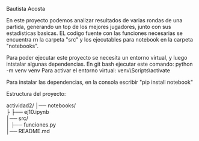 Bautista Acosta

En este proyecto podemos analizar resultados de varias rondas de una partida, generando un top de los mejores jugadores, junto con sus estadisticas basicas.
EL codigo fuente con las funciones necesarias se encuentra rn la carpeta "src" y los ejecutables para notebook en la carpeta "notebooks".

Para poder ejecutar este proyecto se necesita un entorno virtual, y luego intstalar algunas dependencias.
En git bash ejecutar este comando: python -m venv venv
Para activar el entorno virtual: venv\Scripts\activate

Para instalar las dependencias, en la consola escribir "pip install notebook"

Estructura del proyecto: 

actividad2/
│── notebooks/   
├   ├── ej10.ipynb  
│── src/              
│   ├── funciones.py     
│── README.md 
